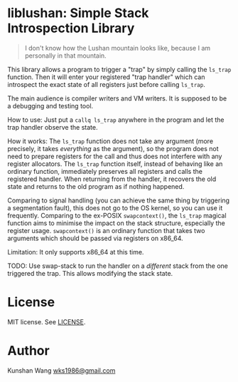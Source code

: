 # liblushan: Simple Stack Introspection Library

> I don't know how the Lushan mountain looks like, because I am personally in
> that mountain.

This library allows a program to trigger a "trap" by simply calling the
`ls_trap` function. Then it will enter your registered "trap handler" which can
introspect the exact state of all registers just before calling `ls_trap`.

The main audience is compiler writers and VM writers. It is supposed to be a
debugging and testing tool.

How to use: Just put a `callq ls_trap` anywhere in the program and let the trap
handler observe the state.

How it works: The `ls_trap` function does not take any argument (more precisely,
it takes *everything* as the argument), so the program does not need to prepare
registers for the call and thus does not interfere with any register allocators.
The `ls_trap` function itself, instead of behaving like an ordinary function,
immediately preserves all registers and calls the registered handler. When
returning from the handler, it recovers the old state and returns to the old
program as if nothing happened.

Comparing to signal handling (you can achieve the same thing by triggering a
segmentation fault), this does not go to the OS kernel, so you can use it
frequently. Comparing to the ex-POSIX `swapcontext()`, the `ls_trap` magical
function aims to minimise the impact on the stack structure, especially the
register usage. `swapcontext()` is an ordinary function that takes two arguments
which should be passed via registers on x86\_64.

Limitation: It only supports x86\_64 at this time.

TODO: Use swap-stack to run the handler on a *different* stack from the one
triggered the trap. This allows modifying the stack state.

# License

MIT license. See [LICENSE](LICENSE).

# Author

Kunshan Wang <wks1986@gmail.com>

<!--
vim: tw=80
-->
